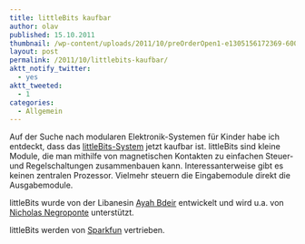 ```yaml
---
title: littleBits kaufbar
author: olav
published: 15.10.2011
thumbnail: /wp-content/uploads/2011/10/preOrderOpen1-e1305156172369-600x349-212x212.png
layout: post
permalink: /2011/10/littlebits-kaufbar/
aktt_notify_twitter:
  - yes
aktt_tweeted:
  - 1
categories:
  - Allgemein
---
```

Auf der Suche nach modularen Elektronik-Systemen für Kinder habe ich entdeckt, dass das [littleBits-System][1] jetzt kaufbar ist. littleBits sind kleine Module, die man mithilfe von magnetischen Kontakten zu einfachen Steuer- und Regelschaltungen zusammenbauen kann. Interessanterweise gibt es keinen zentralen Prozessor. Vielmehr steuern die Eingabemodule direkt die Ausgabemodule.

littleBits wurde von der Libanesin [Ayah Bdeir][2] entwickelt und wird u.a. von [Nicholas Negroponte][3] unterstützt.

littleBits werden von [Sparkfun][4] vertrieben.

&nbsp;

 [1]: http://littlebits.cc/store
 [2]: http://ayahbdeir.com/
 [3]: http://en.wikipedia.org/wiki/Nicholas_Negroponte
 [4]: http://www.sparkfun.com/products/10627
